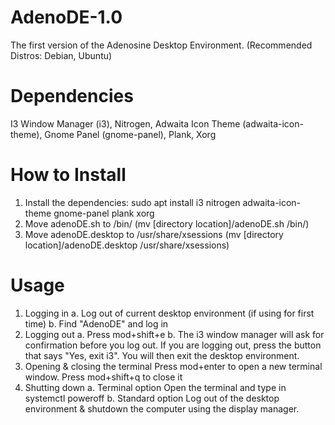 # AdenoDE-1.0
The first version of the Adenosine Desktop Environment.
(Recommended Distros: Debian, Ubuntu)

# Dependencies
I3 Window Manager (i3),
Nitrogen,
Adwaita Icon Theme (adwaita-icon-theme),
Gnome Panel (gnome-panel),
Plank,
Xorg

# How to Install
1. Install the dependencies:
   sudo apt install i3 nitrogen adwaita-icon-theme gnome-panel plank xorg
3. Move adenoDE.sh to /bin/
  (mv [directory location]/adenoDE.sh /bin/)
5. Move adenoDE.desktop to /usr/share/xsessions
  (mv [directory location]/adenoDE.desktop /usr/share/xsessions)
# Usage
1. Logging in
  a. Log out of current desktop environment (if using for first time)
  b. Find "AdenoDE" and log in
2. Logging out
  a. Press mod+shift+e
  b. The i3 window manager will ask for confirmation before you log out. If you are logging out,    press the button that says "Yes, exit i3". You will then exit the desktop environment.
3. Opening & closing the terminal
   Press mod+enter to open a new terminal window. Press mod+shift+q to close it
4. Shutting down
   a. Terminal option
     Open the terminal and type in systemctl poweroff
   b. Standard option
     Log out of the desktop environment & shutdown the computer using the display manager.
